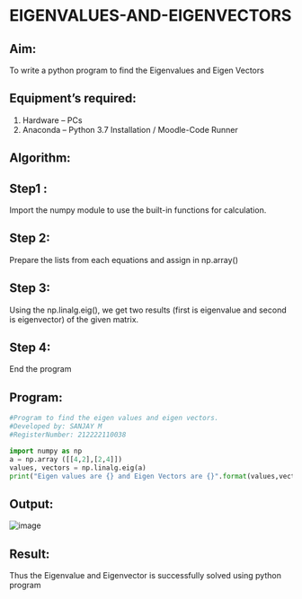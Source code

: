 # EIGENVALUES-AND-EIGENVECTORS
## Aim:
To write a python program to find the Eigenvalues and Eigen Vectors
## Equipment’s required:
1. 	Hardware – PCs
2. 	Anaconda – Python 3.7 Installation / Moodle-Code Runner
## Algorithm:
## Step1 :
Import the numpy module to use the built-in functions for calculation.

## Step 2:
Prepare the lists from each equations and assign in np.array()

## Step 3:
Using the np.linalg.eig(), we get two results (first is eigenvalue and second is eigenvector) of the given matrix.

## Step 4:
End the program 

## Program:
```python
#Program to find the eigen values and eigen vectors.
#Developed by: SANJAY M
#RegisterNumber: 212222110038

import numpy as np
a = np.array ([[4,2],[2,4]]) 
values, vectors = np.linalg.eig(a)
print("Eigen values are {} and Eigen Vectors are {}".format(values,vectors))
```
## Output:

![image](https://github.com/user-attachments/assets/644a536d-9736-4215-af12-f5e706df2bef)

## Result:
Thus the Eigenvalue and Eigenvector is successfully solved using python program
